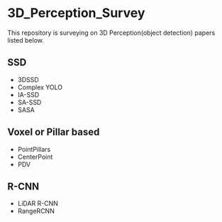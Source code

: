 # 3D_Perception_Survey
This repository is surveying on 3D Perception(object detection) papers listed below.

## SSD
- 3DSSD
- Complex YOLO
- IA-SSD
- SA-SSD
- SASA

## Voxel or Pillar based
- PointPillars
- CenterPoint
- PDV 

## R-CNN
- LiDAR R-CNN
- RangeRCNN

